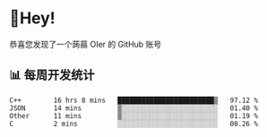 # 👋Hey!
恭喜您发现了一个蒟蒻 OIer 的 GitHub 账号

## 📊 每周开发统计
<!--START_SECTION:waka-->
```text
C++        16 hrs 8 mins   ████████████████████████▒   97.12 % 
JSON       14 mins         ▒░░░░░░░░░░░░░░░░░░░░░░░░   01.40 % 
Other      11 mins         ▒░░░░░░░░░░░░░░░░░░░░░░░░   01.19 % 
C          2 mins          ░░░░░░░░░░░░░░░░░░░░░░░░░   00.26 % 
```
<!--END_SECTION:waka-->

